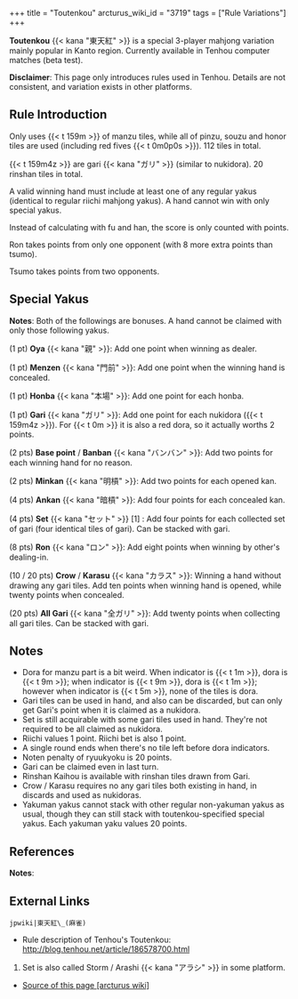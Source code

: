 +++
title = "Toutenkou"
arcturus_wiki_id = "3719"
tags = ["Rule Variations"]
+++

**Toutenkou** {{< kana "東天紅" >}} is a special 3-player mahjong variation mainly popular in Kanto region. Currently available in Tenhou computer matches (beta test).

**Disclaimer**: This page only introduces rules used in Tenhou. Details are not consistent, and variation exists in other platforms.

## Rule Introduction

Only uses {{< t 159m >}} of manzu tiles, while all of pinzu, souzu and honor tiles are used (including red fives {{< t 0m0p0s >}}). 112 tiles in total.

{{< t 159m4z >}} are gari {{< kana "ガリ" >}} (similar to nukidora). 20 rinshan tiles in total.

A valid winning hand must include at least one of any regular yakus (identical to regular riichi mahjong yakus). A hand cannot win with only special yakus.

Instead of calculating with fu and han, the score is only counted with points.

Ron takes points from only one opponent (with 8 more extra points than tsumo).

Tsumo takes points from two opponents.

## Special Yakus

**Notes**: Both of the followings are bonuses. A hand cannot be claimed with only those following yakus.

(1 pt) **Oya** {{< kana "親" >}}: Add one point when winning as dealer.

(1 pt) **Menzen** {{< kana "門前" >}}: Add one point when the winning hand is concealed.

(1 pt) **Honba** {{< kana "本場" >}}: Add one point for each honba.

(1 pt) **Gari** {{< kana "ガリ" >}}: Add one point for each nukidora ({{< t 159m4z >}}). For {{< t 0m >}} it is also a red dora, so it actually worths 2 points.

(2 pts) **Base point** / **Banban** {{< kana "バンバン" >}}: Add two points for each winning hand for no reason.

(2 pts) **Minkan** {{< kana "明槓" >}}: Add two points for each opened kan.

(4 pts) **Ankan** {{< kana "暗槓" >}}: Add four points for each concealed kan.

(4 pts) **Set** {{< kana "セット" >}} \[1\] : Add four points for each collected set of gari (four identical tiles of gari). Can be stacked with gari.

(8 pts) **Ron** {{< kana "ロン" >}}: Add eight points when winning by other's dealing-in.

(10 / 20 pts) **Crow** / **Karasu** {{< kana "カラス" >}}: Winning a hand without drawing any gari tiles. Add ten points when winning hand is opened, while twenty points when concealed.

(20 pts) **All Gari** {{< kana "全ガリ" >}}: Add twenty points when collecting all gari tiles. Can be stacked with gari.

## Notes

  - Dora for manzu part is a bit weird. When indicator is {{< t 1m >}}, dora is {{< t 9m >}}; when indicator is {{< t 9m >}}, dora is {{< t 1m >}}; however when indicator is {{< t 5m >}}, none of the tiles is dora.
  - Gari tiles can be used in hand, and also can be discarded, but can only get Gari's point when it is claimed as a nukidora.
  - Set is still acquirable with some gari tiles used in hand. They're not required to be all claimed as nukidora.
  - Riichi values 1 point. Riichi bet is also 1 point.
  - A single round ends when there's no tile left before dora indicators.
  - Noten penalty of ryuukyoku is 20 points.
  - Gari can be claimed even in last turn.
  - Rinshan Kaihou is available with rinshan tiles drawn from Gari.
  - Crow / Karasu requires no any gari tiles both existing in hand, in discards and used as nukidoras.
  - Yakuman yakus cannot stack with other regular non-yakuman yakus as usual, though they can still stack with toutenkou-specified special yakus. Each yakuman yaku values 20 points.

## References

<references/>

**Notes**:

<references group="note"/>

## External Links

```jpwiki|東天紅\_(麻雀)```

  - Rule description of Tenhou's Toutenkou: <http://blog.tenhou.net/article/186578700.html>

<!-- end list -->

1.  Set is also called Storm / Arashi {{< kana "アラシ" >}} in some platform.
- [Source of this page [arcturus wiki]](http://arcturus.su/wiki/Toutenkou)
